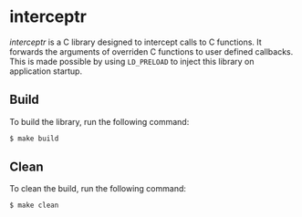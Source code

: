 # interceptr

*interceptr* is a C library designed to intercept calls to C functions. 
It forwards the arguments of overriden C functions to user defined callbacks.
This is made possible by using `LD_PRELOAD` to inject this library on application startup.


## Build

To build the library, run the following command:

```sh
$ make build
```

## Clean

To clean the build, run the following command:

```sh
$ make clean
```
